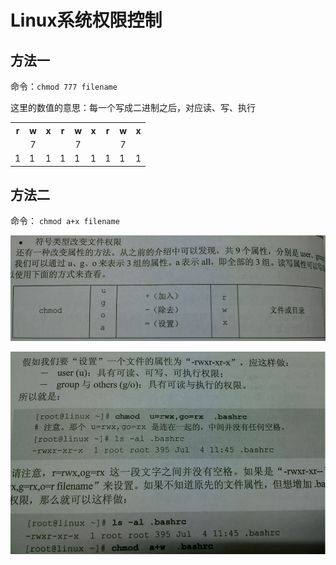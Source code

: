 # Linux系统权限控制

## 方法一

命令：`chmod 777 filename`

这里的数值的意思：每一个写成二进制之后，对应读、写、执行

<table>
    <tr>
        <th>r</th>
        <th>w</th>
        <th>x</th>
        <th>r</th>
        <th>w</th>
        <th>x</th>
        <th>r</th>
        <th>w</th>
        <th>x</th>
    </tr>
    <tr>
        <td align="center" colspan="3"> 7 </td>
        <td align="center" colspan="3"> 7 </td>
        <td align="center" colspan="3"> 7 </td>
    </tr>
    <tr>
        <td>1</td>
        <td>1</td>
        <td>1</td>
        <td>1</td>
        <td>1</td>
        <td>1</td>
        <td>1</td>
        <td>1</td>
        <td>1</td>
    </tr>
</table>

## 方法二

命令： `chmod a+x filename`

![ugoa](images/2019/04/ugoa.png)

![ugoa1](images/2019/04/ugoa1.png)
